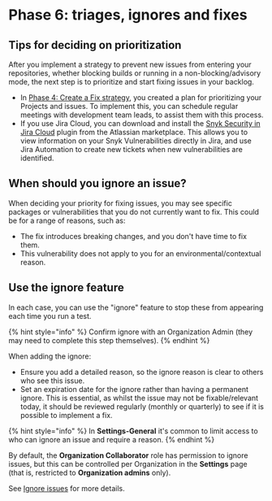 # Phase 6: triages, ignores and fixes

## Tips for deciding on prioritization

After you implement a strategy to prevent new issues from entering your repositories, whether blocking builds or running in a non-blocking/advisory mode, the next step is to prioritize and start fixing issues in your backlog.

* In [Phase 4: Create a Fix strategy](phase-4-create-a-fix-strategy.md), you created a plan for prioritizing your Projects and issues. To implement this, you can schedule regular meetings with development team leads, to assist them with this process.
* If you use Jira Cloud, you can download and install the [Snyk Security in Jira Cloud](https://marketplace.atlassian.com/apps/1230482/snyk-security-in-jira-cloud) plugin from the Atlassian marketplace. This allows you to view information on your Snyk Vulnerabilities directly in Jira, and use Jira Automation to create new tickets when new vulnerabilities are identified.

## When should you ignore an issue?

When deciding your priority for fixing issues, you may see specific packages or vulnerabilities that you do not currently want to fix. This could be for a range of reasons, such as:

* The fix introduces breaking changes, and you don't have time to fix them.
* This vulnerability does not apply to you for an environmental/contextual reason.

## Use the ignore feature

In each case, you can use the "ignore" feature to stop these from appearing each time you run a test.

{% hint style="info" %}
Confirm ignore with an Organization Admin (they may need to complete this step themselves).
{% endhint %}

When adding the ignore:

* Ensure you add a detailed reason, so the ignore reason is clear to others who see this issue.
* Set an expiration date for the ignore rather than having a permanent ignore. This is essential, as whilst the issue may not be fixable/relevant today, it should be reviewed regularly (monthly or quarterly) to see if it is possible to implement a fix.

{% hint style="info" %}
In **Settings-General** it's common to limit access to who can ignore an issue and require a reason.
{% endhint %}

By default, the **Organization Collaborator** role has permission to ignore issues, but this can be controlled per Organization in the **Settings** page (that is, restricted to **Organization admins** only).

See [Ignore issues](../../manage-risk/prioritize-issues-for-fixing/ignore-issues/) for more details.

##
